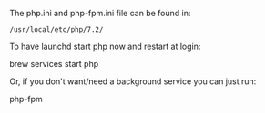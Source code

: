 The php.ini and php-fpm.ini file can be found in:

    /usr/local/etc/php/7.2/



To have launchd start php now and restart at login:

  brew services start php

Or, if you don't want/need a background service you can just run:

  php-fpm

